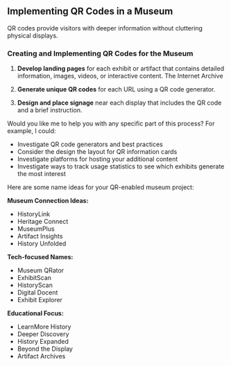 ## Implementing QR Codes in a Museum

QR codes provide visitors with deeper information without cluttering physical displays.

### Creating and Implementing QR Codes for the Museum

1. **Develop landing pages** for each exhibit or artifact that contains detailed information, images, videos, or interactive content.  The Internet Archive 

2. **Generate unique QR codes** for each URL using a QR code generator.

3. **Design and place signage** near each display that includes the QR code and a brief instruction.

Would you like me to help you with any specific part of this process? For example, I could:

- Investigate QR code generators and best practices
- Consider the design the layout for QR information cards
- Investigate platforms for hosting your additional content
- Investigate ways to track usage statistics to see which exhibits generate the most interest


Here are some name ideas for your QR-enabled museum project:

**Museum Connection Ideas:**
- HistoryLink
- Heritage Connect
- MuseumPlus
- Artifact Insights
- History Unfolded

**Tech-focused Names:**
- Museum QRator
- ExhibitScan
- HistoryScan
- Digital Docent
- Exhibit Explorer

**Educational Focus:**
- LearnMore History
- Deeper Discovery
- History Expanded
- Beyond the Display
- Artifact Archives
